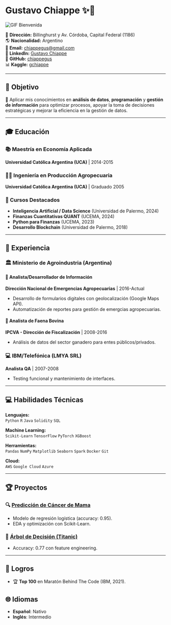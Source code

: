 # Gustavo Chiappe ✨🚀  

![GIF Bienvenida](https://media.giphy.com/media/xT0xeJpnrWC4XWblEk/giphy.gif)  

📍 **Dirección:** Billinghurst y Av. Córdoba, Capital Federal (1186)  
🌎 **Nacionalidad:** Argentino  
📧 **Email:** chiappegus@gmail.com  
🔗 **LinkedIn:** [Gustavo Chiappe](https://www.linkedin.com/in/gustavo-c-9a53059/)  
🐙 **GitHub:** [chiappegus](https://chiappegus.github.io/CV-Gustavo-Chiappe/)  
📊 **Kaggle:** [gchiappe](https://www.kaggle.com/gchiappe)  

---

## 🎯 Objetivo  
🚀 Aplicar mis conocimientos en **análisis de datos**, **programación** y **gestión de información** para optimizar procesos, apoyar la toma de decisiones estratégicas y mejorar la eficiencia en la gestión de datos.  

---

## 🎓 Educación  

### 📚 Maestría en Economía Aplicada  
**Universidad Católica Argentina (UCA)** | 2014-2015  

### 🧑‍🎓 Ingeniería en Producción Agropecuaria  
**Universidad Católica Argentina (UCA)** | Graduado 2005  

### 🤖 Cursos Destacados  
- **Inteligencia Artificial / Data Science** (Universidad de Palermo, 2024)  
- **Finanzas Cuantitativas QUANT** (UCEMA, 2024)  
- **Python para Finanzas** (UCEMA, 2023)  
- **Desarrollo Blockchain** (Universidad de Palermo, 2018)  

---

## 🏢 Experiencia  

### 🏛️ Ministerio de Agroindustria (Argentina)  
#### 🔹 Analista/Desarrollador de Información  
**Dirección Nacional de Emergencias Agropecuarias** | 2016-Actual  
- Desarrollo de formularios digitales con geolocalización (Google Maps API).  
- Automatización de reportes para gestión de emergcias agropecuarias.  

#### 🔹 Analista de Faena Bovina  
**IPCVA - Dirección de Fiscalización** | 2008-2016  
- Análisis de datos del sector ganadero para entes públicos/privados.  

### 💻 IBM/Telefónica (LMYA SRL)  
**Analista QA** | 2007-2008  
- Testing funcional y mantenimiento de interfaces.  

---

## 💻 Habilidades Técnicas  

**Lenguajes:**  
`Python` `R` `Java` `Solidity` `SQL`  

**Machine Learning:**  
`Scikit-Learn` `TensorFlow` `PyTorch` `XGBoost`  

**Herramientas:**  
`Pandas` `NumPy` `Matplotlib` `Seaborn` `Spark` `Docker` `Git`  

**Cloud:**  
`AWS` `Google Cloud` `Azure`  

---

## 🏆 Proyectos  

### 🔍 [Predicción de Cáncer de Mama](https://www.kaggle.com/code/gchiappe/breast-cancer-wisconsin-gustavo-predic-logistic)  
- Modelo de regresión logística (accuracy: 0.95).  
- EDA y optimización con Scikit-Learn.  

### 🌲 [Árbol de Decisión (Titanic)](https://www.kaggle.com/code/gchiappe/decision-tree-accuracy-0-7686567164179104)  
- Accuracy: 0.77 con feature engineering.  

---

## 🏅 Logros  
- 🏆 **Top 100** en Maratón Behind The Code (IBM, 2021).  

## 🌐 Idiomas  
- **Español**: Nativo  
- **Inglés**: Intermedio  
